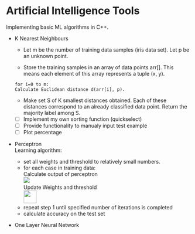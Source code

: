 # Artificial Intelligence Tools
Implementing basic ML algorithms in C++.

* K Nearest Neighbours <br/>
   - Let m be the number of training data samples (iris data set). Let p be an unknown point.

   - Store the training samples in an array of data points arr[]. This means each element of this array represents a tuple (x, y).
   ```
   for i=0 to m:
   Calculate Euclidean distance d(arr[i], p).
   ```
  - Make set S of K smallest distances obtained. Each of these distances correspond to an already classified data point.
  Return the majority label among S.
  
  - [ ] Implement my own sorting function (quickselect)
  - [ ] Provide functionality to manualy input test example
  - [ ] Plot percentage

* Perceptron <br/> 
  Learning algorithm: <br/> 
  - set all weights and threshold to relatively small numbers.
  - for each case in training data: <br/>
    Calculate output of perceptron <br/>
   <img src="http://computing.dcu.ie/~humphrys/Notes/Neural/Bitmaps/rule.gif"><br/>
   Update Weights and threshold <br/>
   <img src="https://wikimedia.org/api/rest_v1/media/math/render/svg/836eee7f6aad76f42937de5490281f6ee89e80f0" height= 35 weight=35><br/>
  - repeat step 1 until specified number of iterations is completed
  - calculate accuracy on the test set 
* One Layer Neural Network 
